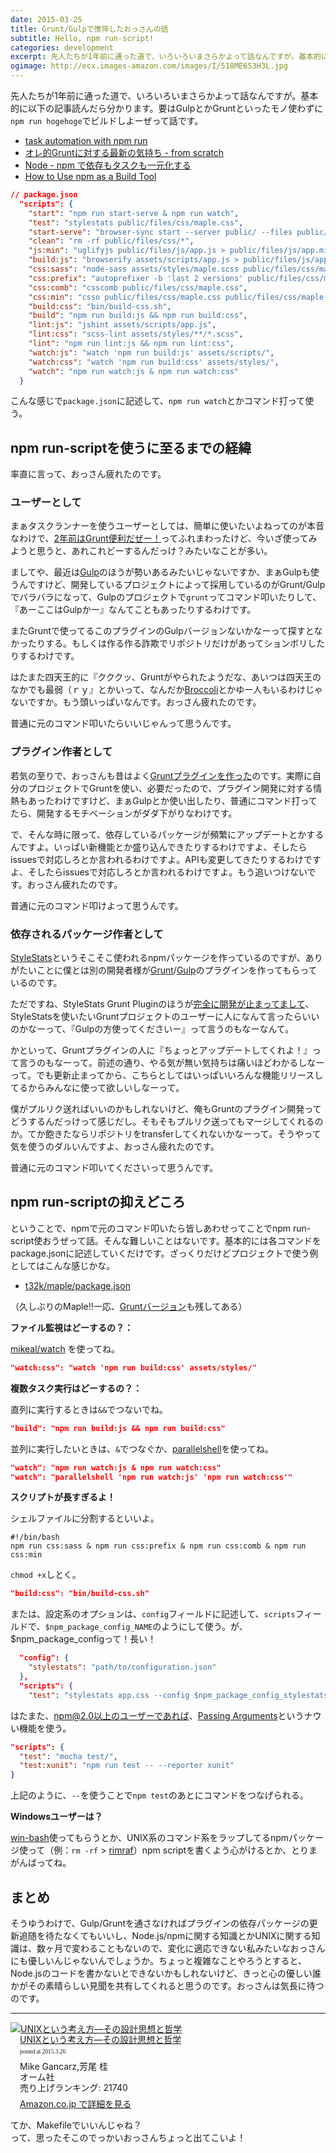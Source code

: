 ```yaml
---
date: 2015-03-25
title: Grunt/Gulpで憔悴したおっさんの話
subtitle: Hello, npm run-script!
categories: development
excerpt: 先人たちが1年前に通った道で、いろいろいまさらかよって話なんですが。基本的には下記の記事読んだら分かります。要はGulpとかGruntといったモノ使わずにnpm run-scriptでビルドしよーぜって話です。
ogimage: http://ecx.images-amazon.com/images/I/518ME653H3L.jpg
---
```


先人たちが1年前に通った道で、いろいろいまさらかよって話なんですが。基本的に以下の記事読んだら分かります。要はGulpとかGruntといったモノ使わずに`npm run hogehoge`でビルドしよーぜって話です。

+ [task automation with npm run](http://substack.net/task_automation_with_npm_run)
+ [オレ的Gruntに対する最新の気持ち - from scratch](http://yosuke-furukawa.hatenablog.com/entry/2014/02/19/112931)
+ [Node - npm で依存もタスクも一元化する](http://qiita.com/Jxck_/items/efaff21b977ddc782971)
+ [How to Use npm as a Build Tool](http://blog.keithcirkel.co.uk/how-to-use-npm-as-a-build-tool/)

```json
// package.json
  "scripts": {
    "start": "npm run start-serve & npm run watch",
    "test": "stylestats public/files/css/maple.css",
    "start-serve": "browser-sync start --server public/ --files public/files/**/*",
    "clean": "rm -rf public/files/css/*",
    "js:min": "uglifyjs public/files/js/app.js > public/files/js/app.min.js",
    "build:js": "browserify assets/scripts/app.js > public/files/js/app.js",
    "css:sass": "node-sass assets/styles/maple.scss public/files/css/maple.css",
    "css:prefix": "autoprefixer -b 'last 2 versions' public/files/css/maple.css",
    "css:comb": "csscomb public/files/css/maple.css",
    "css:min": "csso public/files/css/maple.css public/files/css/maple.min.css",
    "build:css": "bin/build-css.sh",
    "build": "npm run build:js && npm run build:css",
    "lint:js": "jshint assets/scripts/app.js",
    "lint:css": "scss-lint assets/styles/**/*.scss",
    "lint": "npm run lint:js && npm run lint:css",
    "watch:js": "watch 'npm run build:js' assets/scripts/",
    "watch:css": "watch 'npm run build:css' assets/styles/",
    "watch": "npm run watch:js & npm run watch:css"
  }
```
こんな感じで`package.json`に記述して、`npm run watch`とかコマンド打って使う。


## npm run-scriptを使うに至るまでの経緯

率直に言って、おっさん疲れたのです。

### ユーザーとして

まぁタスクランナーを使うユーザーとしては、簡単に使いたいよねってのが本音なわけで、[2年前はGrunt便利だぜー！](http://t32k.me/mol/log/modern-development-workflow-with-grunt/)ってふれまわったけど、今いざ使ってみようと思うと、あれこれどーするんだっけ？みたいなことが多い。

ましてや、最近は[Gulp](http://gulpjs.com/)のほうが勢いあるみたいじゃないですか、まぁGulpも使うんですけど、開発しているプロジェクトによって採用しているのがGrunt/Gulpでバラバラになって、Gulpのプロジェクトで`grunt`ってコマンド叩いたりして、『あーここはGulpかー』なんてこともあったりするわけです。

またGruntで使ってるこのプラグインのGulpバージョンないかなーって探すとなかったりする。もしくは作る作る詐欺でリポジトリだけがあってションボリしたりするわけです。

はたまた四天王的に『クククッ、Gruntがやられたようだな、あいつは四天王のなかでも最弱（ｒｙ』とかいって、なんだか[Broccoli](http://www.solitr.com/blog/2014/02/broccoli-first-release/)とかゆー人もいるわけじゃないですか。もう頭いっぱいなんです。おっさん疲れたのです。

普通に元のコマンド叩いたらいいじゃんって思うんです。

### プラグイン作者として

若気の至りで、おっさんも昔はよく[Gruntプラグインを作った](https://www.npmjs.com/~t32k)のです。実際に自分のプロジェクトでGruntを使い、必要だったので、プラグイン開発に対する情熱もあったわけですけど、まぁGulpとか使い出したり、普通にコマンド打ってたら、開発するモチベーションがダダ下がりなわけです。

で、そんな時に限って、依存しているパッケージが頻繁にアップデートとかするんですよ。いっぱい新機能とか盛り込んできたりするわけですよ、そしたらissuesで対応しろとか言われるわけですよ。APIも変更してきたりするわけですよ、そしたらissuesで対応しろとか言われるわけですよ。もう追いつけないです。おっさん疲れたのです。

普通に元のコマンド叩けよって思うんです。

### 依存されるパッケージ作者として

[StyleStats](https://github.com/t32k/stylestats)というそこそこ使われるnpmパッケージを作っているのですが、ありがたいことに僕とは別の開発者様が[Grunt](https://github.com/tvooo/grunt-stylestats)/[Gulp](https://github.com/1000ch/gulp-stylestats)のプラグインを作ってもらっているのです。

ただですね、StyleStats Grunt Pluginのほうが[完全に開発が止まってまして](https://github.com/tvooo/grunt-stylestats/commits/master)、StyleStatsを使いたいGruntプロジェクトのユーザーに人になんて言ったらいいのかなーって、『Gulpの方使ってくださいー』って言うのもなーなんて。

かといって、Gruntプラグインの人に『ちょっとアップデートしてくれよ！』って言うのもなーって。前述の通り、やる気が無い気持ちは痛いほどわかるしなーって。でも更新止まってから、こちらとしてはいっぱいいろんな機能リリースしてるからみんなに使って欲しいしなーって。

僕がプルリク送ればいいのかもしれないけど、俺もGruntのプラグイン開発ってどうするんだっけって感じだし。そもそもプルリク送ってもマージしてくれるのか。てか飽きたならリポジトリをtransferしてくれないかなーって。そうやって気を使うのダルいんですよ、おっさん疲れたのです。

普通に元のコマンド叩いてくださいって思うんです。

## npm run-scriptの抑えどころ

ということで、npmで元のコマンド叩いたら皆しあわせってことでnpm run-script使おうぜって話。そんな難しいことはないです。基本的には各コマンドをpackage.jsonに記述していくだけです。ざっくりだけどプロジェクトで使う例としてはこんな感じかな。

+ [t32k/maple/package.json](https://github.com/t32k/maple/blob/master/package.json)

（久しぶりのMaple!!一応、[Gruntバージョン](https://github.com/t32k/maple/tree/grunt-ver)も残してある）

__ファイル監視はどーするの？：__

[mikeal/watch](https://github.com/mikeal/watch) を使ってね。

```json
"watch:css": "watch 'npm run build:css' assets/styles/"
```

__複数タスク実行はどーするの？：__

直列に実行するときは`&&`でつないでね。

```json
"build": "npm run build:js && npm run build:css"
```

並列に実行したいときは、`&`でつなぐか、[parallelshell](https://github.com/keithamus/parallelshell)を使ってね。

```json
"watch": "npm run watch:js & npm run watch:css"
"watch": "parallelshell 'npm run watch:js' 'npm run watch:css'"
```

__スクリプトが長すぎるよ！__

シェルファイルに分割するといいよ。

```shell
#!/bin/bash
npm run css:sass & npm run css:prefix & npm run css:comb & npm run css:min
```

`chmod +x`しとく。

```json
"build:css": "bin/build-css.sh"
```

または、設定系のオプションは、`config`フィールドに記述して、`scripts`フィールドで、`$npm_package_config_NAME`のようにして使う。が、$npm_package_configって！長い！

```json
  "config": {
    "stylestats": "path/to/configuration.json"
  },
  "scripts": {
    "test": "stylestats app.css --config $npm_package_config_stylestats",
```

はたまた、npm@2.0以上のユーザーであれば、[Passing Arguments](https://github.com/npm/npm/pull/5518)というナウい機能を使う。

```json
"scripts": {
  "test": "mocha test/",
  "test:xunit": "npm run test -- --reporter xunit"
}
```
上記のように、`--`を使うことで`npm test`のあとにコマンドをつなげられる。

__Windowsユーザーは？__

[win-bash](http://win-bash.sourceforge.net/)使ってもらうとか、UNIX系のコマンド系をラップしてるnpmパッケージ使って（例：`rm -rf` > [rimraf](https://github.com/isaacs/rimraf)）npm scriptを書くよう心がけるとか、とりまがんばってね。


## まとめ

そうゆうわけで、Gulp/Gruntを通さなければプラグインの依存パッケージの更新追随を待たなくてもいいし、Node.js/npmに関する知識とかUNIXに関する知識は、数ヶ月で変わることもないので、変化に適応できない私みたいなおっさんにも優しいんじゃないんでしょうか。ちょっと複雑なことやろうとすると、Node.jsのコードを書かないとできないかもしれないけど、きっと心の優しい誰かがその素晴らしい見聞を共有してくれると思うのです。おっさんは気長に待つのです。

***

<div class="azlink-box"><div class="azlink-image" style="float:left"><a href="http://www.amazon.co.jp/exec/obidos/ASIN/4274064069/warikiru-22/" name="azlinklink" target="_blank"><img src="http://ecx.images-amazon.com/images/I/518ME653H3L._SL160_.jpg" alt="UNIXという考え方―その設計思想と哲学" style="border:none" /></a></div><div class="azlink-info" style="float:left;margin-left:15px;line-height:120%"><div class="azlink-name" style="margin-bottom:10px;line-height:120%"><a href="http://www.amazon.co.jp/exec/obidos/ASIN/4274064069/warikiru-22/" name="azlinklink" target="_blank">UNIXという考え方―その設計思想と哲学</a><div class="azlink-powered-date" style="font-size:7pt;margin-top:5px;font-family:verdana;line-height:120%">posted at 2015.3.26</div></div><div class="azlink-detail">Mike Gancarz,芳尾 桂<br />オーム社<br />売り上げランキング: 21740<br /></div><div class="azlink-review" style="margin-top:10px;margin-bottom:10px"></div><div class="azlink-link" style="margin-top:5px"><a href="http://www.amazon.co.jp/exec/obidos/ASIN/4274064069/warikiru-22/" target="_blank">Amazon.co.jp で詳細を見る</a></div></div><div class="azlink-footer" style="clear:left"></div></div>

てか、Makefileでいいんじゃね？  
って、思ったそこのでっかいおっさんちょっと出てこいよ！
